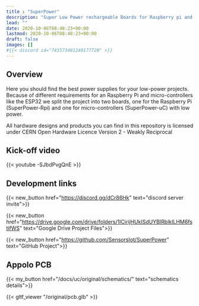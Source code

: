 ```yaml
---
title : "SuperPower"
description: "Super Low Power rechargeable Boards for Raspberry pi and ESP32"
lead: ""
date: 2020-10-06T08:48:23+00:00
lastmod: 2020-10-06T08:48:23+00:00
draft: false
images: []
#{{< discord id="743573481249177720" >}}
---
```


## Overview
Here you should find the best power supplies for your low-power projects. Because of different requirements for an Raspberry Pi and micro-controllers like the ESP32 we split the project into two boards, one for the Raspberry Pi (SuperPower-Rpi) and one for micro-controllers (SuperPower-uC) with low power.

All hardware designs and products you can find in this repository is licensed under CERN Open Hardware Licence Version 2 - Weakly Reciprocal

## Kick-off video
{{< youtube -SJbdPvgQnE >}}

## Development links

{{< new_button href="https://discord.gg/dCr86Hk" text="discord server invite">}}

{{< new_button href="https://drive.google.com/drive/folders/1lCirijHUkISdUYBIRblkILHM6fstifWS" text="Google Drive Project Files">}}

{{< new_button href="https://github.com/SensorsIot/SuperPower" text="GitHub Project">}}

## Appolo PCB
{{< my_button href="/docs/uc/original/schematics/" text="schematics details">}}

{{< gltf_viewer "/original/pcb.glb" >}}
